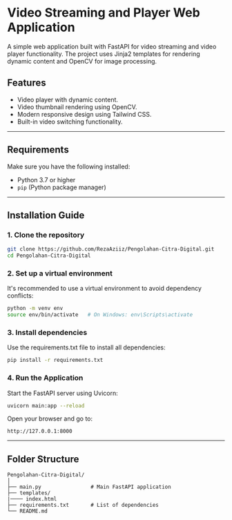 # Video Streaming and Player Web Application

A simple web application built with FastAPI for video streaming and video player functionality. The project uses Jinja2 templates for rendering dynamic content and OpenCV for image processing.

## Features
- Video player with dynamic content.
- Video thumbnail rendering using OpenCV.
- Modern responsive design using Tailwind CSS.
- Built-in video switching functionality.

---

## Requirements
Make sure you have the following installed:
- Python 3.7 or higher
- `pip` (Python package manager)

---

## Installation Guide

### 1. Clone the repository
```bash
git clone https://github.com/RezaAziiz/Pengolahan-Citra-Digital.git
cd Pengolahan-Citra-Digital
```

### 2. Set up a virtual environment
It's recommended to use a virtual environment to avoid dependency conflicts:
```bash
python -m venv env
source env/bin/activate   # On Windows: env\Scripts\activate
```

### 3. Install dependencies
Use the requirements.txt file to install all dependencies:
```bash
pip install -r requirements.txt
```

### 4. Run the Application
Start the FastAPI server using Uvicorn:
```bash
uvicorn main:app --reload
```
Open your browser and go to:
```
http://127.0.0.1:8000
```

---

## Folder Structure
```
Pengolahan-Citra-Digital/
│
├── main.py                # Main FastAPI application
├── templates/  
|──── index.html           
├── requirements.txt       # List of dependencies
└── README.md
```
